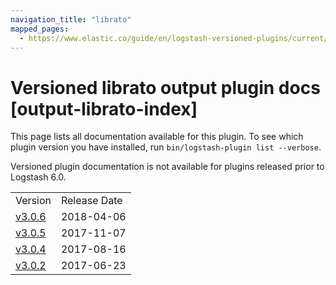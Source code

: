 ```yaml
---
navigation_title: "librato"
mapped_pages:
  - https://www.elastic.co/guide/en/logstash-versioned-plugins/current/output-librato-index.html
---
```


# Versioned librato output plugin docs [output-librato-index]

This page lists all documentation available for this plugin. To see which plugin version you have installed, run `bin/logstash-plugin list --verbose`.

Versioned plugin documentation is not available for plugins released prior to Logstash 6.0.

| | |
| :- | :- |
| Version | Release Date |
| [v3.0.6](v3-0-6-plugins-outputs-librato.md) | 2018-04-06 |
| [v3.0.5](v3-0-5-plugins-outputs-librato.md) | 2017-11-07 |
| [v3.0.4](v3-0-4-plugins-outputs-librato.md) | 2017-08-16 |
| [v3.0.2](v3-0-2-plugins-outputs-librato.md) | 2017-06-23 |
